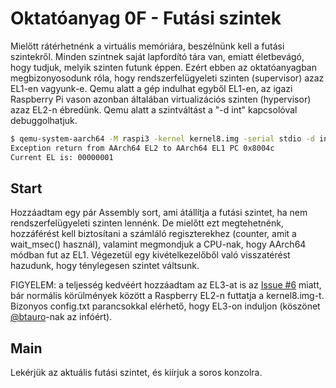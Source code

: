 Oktatóanyag 0F - Futási szintek
===============================

Mielőtt rátérhetnénk a virtuális memóriára, beszélnünk kell a futási szintekről. Minden szintnek saját
lapfordító tára van, emiatt életbevágó, hogy tudjuk, melyik szinten futunk éppen. Ezért ebben az oktatóanyagban
megbizonyosodunk róla, hogy rendszerfelügyeleti szinten (supervisor) azaz EL1-en vagyunk-e. Qemu alatt a gép
indulhat egyből EL1-en, az igazi Raspberry Pi vason azonban általában virtualizációs szinten (hypervisor) azaz EL2-n
ébredünk. Qemu alatt a szintváltást a "-d int" kapcsolóval debuggolhatjuk.

```sh
$ qemu-system-aarch64 -M raspi3 -kernel kernel8.img -serial stdio -d int
Exception return from AArch64 EL2 to AArch64 EL1 PC 0x8004c
Current EL is: 00000001
```

Start
-----

Hozzáadtam egy pár Assembly sort, ami átállítja a futási szintet, ha nem rendszerfelügyeleti szinten lennénk.
De mielőtt ezt megtehetnénk, hozzáférést kell biztosítani a számláló regiszterekhez (counter, amit a wait_msec()
használ), valamint megmondjuk a CPU-nak, hogy AArch64 módban fut az EL1. Végezetül egy kivételkezelőből való
visszatérést hazudunk, hogy ténylegesen szintet váltsunk.

FIGYELEM: a teljesség kedvéért hozzáadtam az EL3-at is az [Issue #6](https://github.com/bztsrc/raspi3-tutorial/issues/6)
miatt, bár normális körülmények között a Raspberry EL2-n futtatja a kernel8.img-t. Bizonyos config.txt parancsokkal elérhető,
hogy EL3-on induljon (köszönet [@btauro](https://github.com/btauro)-nak az infóért).

Main
----

Lekérjük az aktuális futási szintet, és kiírjuk a soros konzolra.
